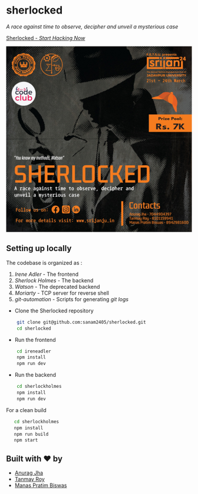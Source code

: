 # sherlocked

_A race against time to observe, decipher and unveil a mysterious case_

[Sherlocked - _Start Hacking Now_](https://sherlocked.manaspratimbiswas.com/)

![](prelims/public/sherlocked_poster.jpeg)

## Setting up locally

The codebase is organized as :

1. _Irene Adler_ - The frontend
2. _Sherlock Holmes_ - The backend
3. _Watson_ - The deprecated backend
4. _Moriarty_ - TCP server for reverse shell
5. _git-automation_ - Scripts for generating _git logs_

- Clone the Sherlocked repository

```bash
    git clone git@github.com:sanam2405/sherlocked.git
    cd sherlocked
```

- Run the frontend

```bash
    cd ireneadler
    npm install
    npm run dev
```

- Run the backend

```bash
    cd sherlockholmes
    npm install
    npm run dev
```

For a clean build

```bash
   cd sherlockholmes
   npm install
   npm run build
   npm start
```

## Built with ♥️ by

- [Anurag Jha](https://www.linkedin.com/in/anurag-jha-600967225/)
- [Tanmay Roy](https://www.linkedin.com/in/roytanmay/)
- [Manas Pratim Biswas](https://www.linkedin.com/in/manas-pratim-biswas)
